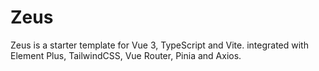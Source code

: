 # Zeus

Zeus is a starter template for Vue 3, TypeScript and Vite.
integrated with Element Plus, TailwindCSS, Vue Router, Pinia and Axios.

